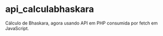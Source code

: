 # api_calculabhaskara
Cálculo de Bhaskara, agora usando API em PHP consumida por fetch em JavaScript.
